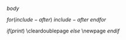 $body$

$for(include-after)$
$include-after$
$endfor$

$if(print)$
\cleardoublepage
$else$
\newpage
$endif$

